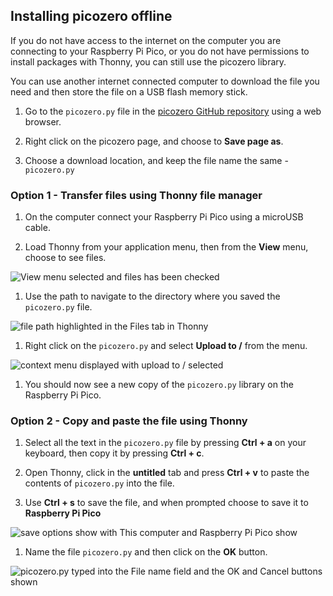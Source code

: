 ## Installing picozero offline

If you do not have access to the internet on the computer you are connecting to your Raspberry Pi Pico, or you do not have permissions to install packages with Thonny, you can still use the picozero library.

You can use another internet connected computer to download the file you need and then store the file on a USB flash memory stick.

1. Go to the `picozero.py` file in the [picozero GitHub repository](https://raw.githubusercontent.com/RaspberryPiFoundation/picozero/master/picozero/picozero.py?token=GHSAT0AAAAAABRLTKWZCT53CGKBFHMJGE54YSC762A) using a web browser.

1. Right click on the picozero page, and choose to **Save page as**.

1. Choose a download location, and keep the file name the same - `picozero.py`
### Option 1 - Transfer files using Thonny file manager

1. On the computer connect your Raspberry Pi Pico using a microUSB cable.

1. Load Thonny from your application menu, then from the **View** menu, choose to see files.

![View menu selected and files has been checked](images/view_files.jpg)

1. Use the path to navigate to the directory where you saved the `picozero.py` file.

![file path highlighted in the Files tab in Thonny](images/navigate_downloads.jpg)

1. Right click on the `picozero.py` and select **Upload to /** from the menu.

![context menu displayed with upload to / selected](images/upload_files.jpg)

1. You should now see a new copy of the `picozero.py` library on the Raspberry Pi Pico.

### Option 2 - Copy and paste the file using Thonny

1. Select all the text in the `picozero.py` file by pressing **Ctrl + a** on your keyboard, then copy it by pressing **Ctrl + c**.

1. Open Thonny, click in the **untitled** tab and press **Ctrl + v** to paste the contents of `picozero.py` into the file.

1. Use **Ctrl + s** to save the file, and when prompted choose to save it to **Raspberry Pi Pico**

![save options show with This computer and Raspberry Pi Pico show](images/save_to.jpg)

1. Name the file `picozero.py` and then click on the **OK** button.

![picozero.py typed into the File name field and the OK and Cancel buttons shown](images/save_file.jpg)


